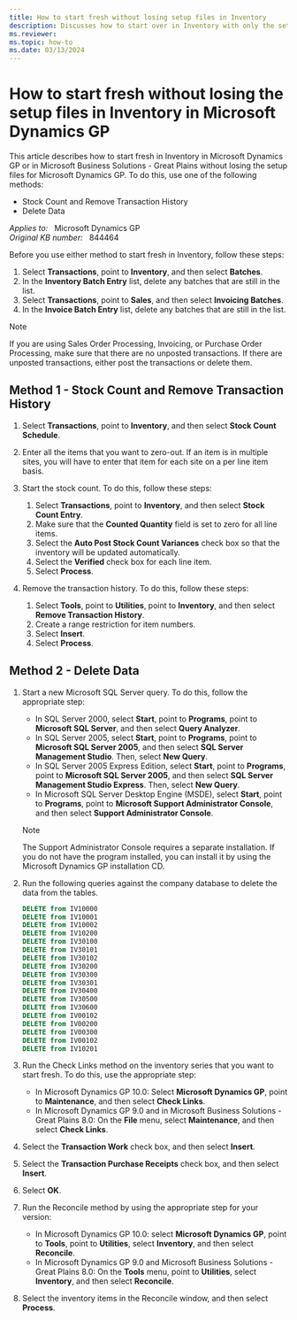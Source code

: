 ```yaml
---
title: How to start fresh without losing setup files in Inventory
description: Discusses how to start over in Inventory with only the setup files in Microsoft Dynamics GP and in Microsoft Business Solutions - Great Plains.
ms.reviewer: 
ms.topic: how-to
ms.date: 03/13/2024
---
```

# How to start fresh without losing the setup files in Inventory in Microsoft Dynamics GP

This article describes how to start fresh in Inventory in Microsoft Dynamics GP or in Microsoft Business Solutions - Great Plains without losing the setup files for Microsoft Dynamics GP. To do this, use one of the following methods:

- Stock Count and Remove Transaction History
- Delete Data

_Applies to:_ &nbsp; Microsoft Dynamics GP  
_Original KB number:_ &nbsp; 844464

Before you use either method to start fresh in Inventory, follow these steps:

1. Select **Transactions**, point to **Inventory**, and then select **Batches**.
2. In the **Inventory Batch Entry** list, delete any batches that are still in the list.
3. Select **Transactions**, point to **Sales**, and then select **Invoicing Batches**.
4. In the **Invoice Batch Entry** list, delete any batches that are still in the list.

> [!NOTE]
> If you are using Sales Order Processing, Invoicing, or Purchase Order Processing, make sure that there are no unposted transactions. If there are unposted transactions, either post the transactions or delete them.

## Method 1 - Stock Count and Remove Transaction History

1. Select **Transactions**, point to **Inventory**, and then select **Stock Count Schedule**.
2. Enter all the items that you want to zero-out. If an item is in multiple sites, you will have to enter that item for each site on a per line item basis.
3. Start the stock count. To do this, follow these steps:

    1. Select **Transactions**, point to **Inventory**, and then select **Stock Count Entry**.
    2. Make sure that the **Counted Quantity** field is set to zero for all line items.
    3. Select the **Auto Post Stock Count Variances** check box so that the inventory will be updated automatically.
    4. Select the **Verified** check box for each line item.
    5. Select **Process**.

4. Remove the transaction history. To do this, follow these steps:

    1. Select **Tools**, point to **Utilities**, point to **Inventory**, and then select **Remove Transaction History**.
    2. Create a range restriction for item numbers.
    3. Select **Insert**.
    4. Select **Process**.

## Method 2 - Delete Data

1. Start a new Microsoft SQL Server query. To do this, follow the appropriate step:

   - In SQL Server 2000, select **Start**, point to **Programs**, point to **Microsoft SQL Server**, and then select **Query Analyzer**.
   - In SQL Server 2005, select **Start**, point to **Programs**, point to **Microsoft SQL Server 2005**, and then select **SQL Server Management Studio**. Then, select **New Query**.
   - In SQL Server 2005 Express Edition, select **Start**, point to **Programs**, point to **Microsoft SQL Server 2005**, and then select **SQL Server Management Studio Express**. Then, select **New Query**.
   - In Microsoft SQL Server Desktop Engine (MSDE), select **Start**, point to **Programs**, point to **Microsoft Support Administrator Console**, and then select **Support Administrator Console**.

    > [!NOTE]
    > The Support Administrator Console requires a separate installation. If you do not have the program installed, you can install it by using the Microsoft Dynamics GP installation CD.

2. Run the following queries against the company database to delete the data from the tables.

    ```SQL
    DELETE from IV10000 
    DELETE from IV10001 
    DELETE from IV10002 
    DELETE from IV10200 
    DELETE from IV30100 
    DELETE from IV30101 
    DELETE from IV30102 
    DELETE from IV30200 
    DELETE from IV30300 
    DELETE from IV30301 
    DELETE from IV30400 
    DELETE from IV30500 
    DELETE from IV30600 
    DELETE from IV00102 
    DELETE from IV00200 
    DELETE from IV00300 
    DELETE from IV00102 
    DELETE from IV10201
    ```

3. Run the Check Links method on the inventory series that you want to start fresh. To do this, use the appropriate step:
   - In Microsoft Dynamics GP 10.0: Select **Microsoft Dynamics GP**, point to **Maintenance**, and then select **Check Links**.
   - In Microsoft Dynamics GP 9.0 and in Microsoft Business Solutions - Great Plains 8.0: On the **File** menu, select **Maintenance**, and then select **Check Links**.

4. Select the **Transaction Work** check box, and then select **Insert**.
5. Select the **Transaction Purchase Receipts** check box, and then select **Insert**.
6. Select **OK**.
7. Run the Reconcile method by using the appropriate step for your version:

    - In Microsoft Dynamics GP 10.0: select **Microsoft Dynamics GP**, point to **Tools**, point to **Utilities**, select **Inventory**, and then select **Reconcile**.
    - In Microsoft Dynamics GP 9.0 and Microsoft Business Solutions - Great Plains 8.0: On the **Tools** menu, point to **Utilities**, select **Inventory**, and then select **Reconcile**.

8. Select the inventory items in the Reconcile window, and then select **Process**.
